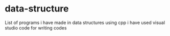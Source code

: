 # data-structure
List of programs i have made in data structures using cpp
i have used visual studio code for writing codes
